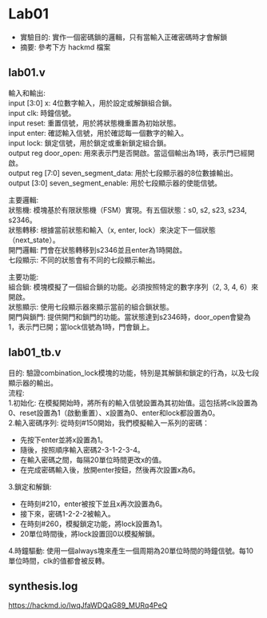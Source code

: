 # Lab01
* 實驗目的: 實作一個密碼鎖的邏輯，只有當輸入正確密碼時才會解鎖
* 摘要: 參考下方 hackmd 檔案 

## lab01.v
輸入和輸出:  
input [3:0] x: 4位數字輸入，用於設定或解鎖組合鎖。  
input clk: 時鐘信號。  
input reset: 重置信號，用於將狀態機重置為初始狀態。  
input enter: 確認輸入信號，用於確認每一個數字的輸入。  
input lock: 鎖定信號，用於鎖定或重新鎖定組合鎖。  
output reg door_open: 用來表示門是否開啟。當這個輸出為1時，表示門已經開啟。  
output reg [7:0] seven_segment_data: 用於七段顯示器的8位數據輸出。  
output [3:0] seven_segment_enable: 用於七段顯示器的使能信號。  

主要邏輯:  
狀態機: 模塊基於有限狀態機（FSM）實現。有五個狀態：s0, s2, s23, s234, s2346。  
狀態轉移: 根據當前狀態和輸入（x, enter, lock）來決定下一個狀態（next_state）。  
開門邏輯: 門會在狀態轉移到s2346並且enter為1時開啟。  
七段顯示: 不同的狀態會有不同的七段顯示輸出。  

主要功能:  
組合鎖: 模塊模擬了一個組合鎖的功能。必須按照特定的數字序列（2, 3, 4, 6）來開啟。  
狀態顯示: 使用七段顯示器來顯示當前的組合鎖狀態。  
開門與鎖門: 提供開門和鎖門的功能。當狀態達到s2346時，door_open會變為1，表示門已開；當lock信號為1時，門會鎖上。

## lab01_tb.v
目的: 驗證combination_lock模塊的功能，特別是其解鎖和鎖定的行為，以及七段顯示器的輸出。  
流程:  
1.初始化: 在模擬開始時，將所有的輸入信號設置為其初始值。這包括將clk設置為0、reset設置為1（啟動重置）、x設置為0、enter和lock都設置為0。  
2.輸入密碼序列: 從時刻#150開始，我們模擬輸入一系列的密碼：
* 先按下enter並將x設置為1。
* 隨後，按照順序輸入密碼2-3-1-2-3-4。
* 在輸入密碼之間，每隔20單位時間更改x的值。
* 在完成密碼輸入後，放開enter按鈕，然後再次設置x為6。

3.鎖定和解鎖:
* 在時刻#210，enter被按下並且x再次設置為6。
* 接下來，密碼1-2-2-2被輸入。
* 在時刻#260，模擬鎖定功能，將lock設置為1。
* 20單位時間後，將lock設置回0以模擬解鎖。

4.時鐘驅動: 使用一個always塊來產生一個周期為20單位時間的時鐘信號。每10單位時間，clk的值都會被反轉。

## synthesis.log
https://hackmd.io/lwqJfaWDQaG89_MURq4PeQ
